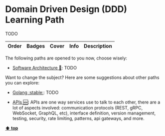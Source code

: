 [//]: # (Auto generated file from templates)

# Domain Driven Design (DDD) Learning Path

TODO

| Order | Badges | Cover | Info | Description |
| --- | --- | --- | --- | --- |
The following paths are opened to you now, choose wisely:

- [Software Architecture :construction:](./content/paths/software-architecture.md): TODO


Want to change the subject? Here are some suggestions about other paths you can explore:

- [Golang :stable:](./content/paths/golang.md): TODO

- [APIs :new:](./content/paths/apis.md): APIs are one way services use to talk to each other, there are a lot of aspects involved: communication protocols (REST, gRPC, WebSocket, GraphQL, etc), interface definition, version management, testing, security, rate limiting, patterns, api gateways, and more.


[**⬆ top**](#domain-driven-design-(ddd)-learning-path)
